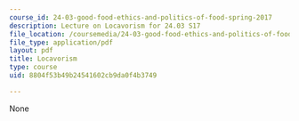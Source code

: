 ```yaml
---
course_id: 24-03-good-food-ethics-and-politics-of-food-spring-2017
description: Lecture on Locavorism for 24.03 S17
file_location: /coursemedia/24-03-good-food-ethics-and-politics-of-food-spring-2017/8804f53b49b24541602cb9da0f4b3749_MIT24_03S17_lec23.pdf
file_type: application/pdf
layout: pdf
title: Locavorism
type: course
uid: 8804f53b49b24541602cb9da0f4b3749

---
```

None